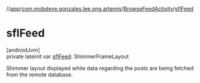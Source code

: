 //[app](../../../index.md)/[com.mobdeve.gonzales.lee.ong.artemis](../index.md)/[BrowseFeedActivity](index.md)/[sflFeed](sfl-feed.md)

# sflFeed

[androidJvm]\
private lateinit var [sflFeed](sfl-feed.md): ShimmerFrameLayout

Shimmer layout displayed while data regarding the posts are being fetched from the remote database.
